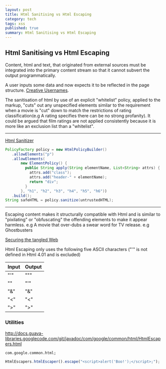 ```yaml
---
layout: post
title: Html Sanitising vs Html Escaping
category: tech
tags: xss
published: true
summary: Html Sanitising vs Html Escaping
---
```


## Html Sanitising vs Html Escaping

Content, html and text, that originated from external sources must be integrated into the primary content stream so that it cannot subvert the output programmatically.

A user inputs some data and now expects it to be reflected in the page structure. [Creative Usernames](https://labs.spotify.com/2013/06/18/creative-usernames).

The sanitisation of html by use of an explicit "whitelist" policy, applied to the markup, "cuts" out any unspecified elements similar to the requirement when a movie is "cut" down to match the restrictions of rating classification(e.g A rating specifies there can be no strong profanity). It could be argued that film ratings are not applied consistently because it is more like an exclusion list than a "whitelist".

---

[Html Sanitizer](https://www.owasp.org/index.php/OWASP_Java_HTML_Sanitizer_Project#tab=Main)

~~~ java
PolicyFactory policy = new HtmlPolicyBuilder()
   .allowElements("p")
   .allowElements(
       new ElementPolicy() {
         public String apply(String elementName, List<String> attrs) {
           attrs.add("class");
           attrs.add("header-" + elementName);
           return "div";
         }
       }, "h1", "h2", "h3", "h4", "h5", "h6"))
   .build();
String safeHTML = policy.sanitize(untrustedHTML);
~~~

---

Escaping content makes it structurally compatible with Html and is similar to "pixilating" or "obfuscating" the offending elements to make it appear harmless.
e.g A movie that over-dubs a swear word for TV release. e.g Ghostbusters

[Securing the tangled Web](http://queue.acm.org/detail.cfm?id=2663760)

Html Escaping only uses the following five ASCII characters ("&apos;" is not defined in Html 4.01 and is excluded)

|Input  | Output
|-------|----------
| "'"   | "&quot;" |
| "\"   |"&#39;"   |
| "&"   | "&amp;"  |
| "<"   | "&lt;"   |
| ">"   | "&gt;"   |

### Utilities

http://docs.guava-libraries.googlecode.com/git/javadoc/com/google/common/html/HtmlEscapers.html

~~~
com.google.common.html;
~~~

~~~ javascript
HtmlEscapers.htmlEscaper().escape("<script>alert('Boo!');</script>;");
~~~
